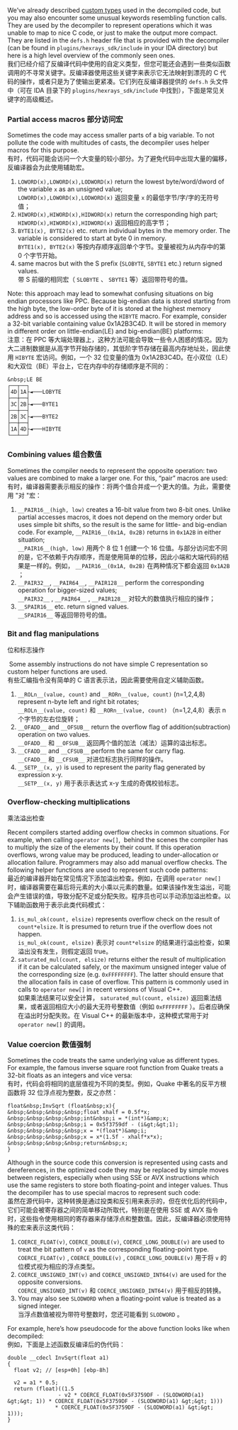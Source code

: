 We’ve already described [custom types](https://hex-rays.com/blog/igors-tip-of-the-week-45-decompiler-types/) used in the decompiled code, but you may also encounter some unusual keywords resembling function calls. They are used by the decompiler to represent operations which it was unable to map to nice C code, or just to make the output more compact. They are listed in the `defs.h` header file that is provided with the decompiler (can be found in `plugins/hexrays_sdk/include` in your IDA directory) but here is a high level overview of the commonly seen ones.  
我们已经介绍了反编译代码中使用的自定义类型，但您可能还会遇到一些类似函数调用的不寻常关键字。反编译器使用这些关键字来表示它无法映射到漂亮的 C 代码的操作，或者只是为了使输出更紧凑。它们列在反编译器提供的 `defs.h` 头文件中（可在 IDA 目录下的 `plugins/hexrays_sdk/include` 中找到），下面是常见关键字的高级概述。

### Partial access macros 部分访问宏

Sometimes the code may access smaller parts of a big variable. To not pollute the code with multitudes of casts, the decompiler uses helper macros for this purpose.   
有时，代码可能会访问一个大变量的较小部分。为了避免代码中出现大量的偏移，反编译器会为此使用辅助宏。

1.  `LOWORD(x),LOWORD(x),LODWORD(x)` return the lowest byte/word/dword of the variable `x` as an unsigned value;  
    `LOWORD(x),LOWORD(x),LODWORD(x)` 返回变量 `x` 的最低字节/字/字的无符号值；
2.  `HIWORD(x),HIWORD(x),HIDWORD(x)` return the corresponding high part;  
    `HIWORD(x),HIWORD(x),HIDWORD(x)` 返回相应的高字节；
3.  `BYTE1(x), BYTE2(x)` etc. return individual bytes in the memory order. The variable is considered to start at byte 0 in memory.  
    `BYTE1(x), BYTE2(x)` 等按内存顺序返回单个字节。变量被视为从内存中的第 0 个字节开始。
4.  same macros but with the S prefix (`SLOBYTE`, `SBYTE1` etc.) return signed values.  
    带 S 前缀的相同宏（ `SLOBYTE` 、 `SBYTE1` 等）返回带符号的值。

Note: this approach may lead to somewhat confusing situations on big endian processors like PPC. Because big-endian data is stored starting from the high byte, the low-order byte of it is stored at the highest memory address and so is accessed using the `HIBYTE` macro. For example, consider a 32-bit variable containing value 0x1A2B3C4D. It will be stored in memory in different order on little-endian(LE) and big-endian(BE) platforms:  
注意：在 PPC 等大端处理器上，这种方法可能会导致一些令人困惑的情况。因为大二进制数据是从高字节开始存储的，其低阶字节存储在最高内存地址处，因此使用 `HIBYTE` 宏访问。例如，一个 32 位变量的值为 0x1A2B3C4D。在小双位（LE）和大双位（BE）平台上，它在内存中的存储顺序是不同的：

```
&nbsp;LE BE
┌──┬──┐
│4D│1A├◄───LOBYTE
├──┼──┤
│3C│2B├◄───BYTE1
├──┼──┤
│2B│3C├◄───BYTE2
├──┼──┤
│1A│4D├◄───HIBYTE
└──┴──┘
```

### Combining values 组合数值

Sometimes the compiler needs to represent the opposite operation: two values are combined to make a larger one. For this, “pair” macros are used:  
有时，编译器需要表示相反的操作：将两个值合并成一个更大的值。为此，需要使用 "对 "宏：

1.  `__PAIR16__(high, low)` creates a 16-bit value from two 8-bit ones. Unlike partial accesses macros, it does not depend on the memory order but uses simple bit shifts, so the result is the same for little- and big-endian code. For example, `__PAIR16__(0x1A, 0x2B)` returns in `0x1A2B` in either situation;  
    `__PAIR16__(high, low)` 用两个 8 位 1 创建一个 16 位值。与部分访问宏不同的是，它不依赖于内存顺序，而是使用简单的位移，因此小端和大端代码的结果是一样的。例如， `__PAIR16__(0x1A, 0x2B)` 在两种情况下都会返回 `0x1A2B` ；
2.  `__PAIR32__`, `__PAIR64__`, `__PAIR128__` perform the corresponding operation for bigger-sized values;  
    `__PAIR32__` , `__PAIR64__` , `__PAIR128__` 对较大的数值执行相应的操作；
3.  `__SPAIR16__` etc. return signed values.  
    `__SPAIR16__` 等返回带符号的值。

### Bit and flag manipulations  
位和标志操作

 Some assembly instructions do not have simple C representation so custom helper functions are used.  
有些汇编指令没有简单的 C 语言表示法，因此需要使用自定义辅助函数。

1.  `__ROLn__(value, count)` and `__RORn__(value, count)` (n=1,2,4,8) represent n-byte left and right bit rotates;  
    `__ROLn__(value, count)` 和 `__RORn__(value, count)` （n=1,2,4,8）表示 n 个字节的左右位旋转；
2.  `__OFADD__` and `__OFSUB__` return the overflow flag of addition(subtraction) operation on two values.  
    `__OFADD__` 和 `__OFSUB__` 返回两个值的加法（减法）运算的溢出标志。
3.  `__CFADD__` and `__CFSUB__` perform the same for carry flag.  
    `__CFADD__` 和 `__CFSUB__` 对进位标志执行同样的操作。
4.  `__SETP__(x, y)` is used to represent the parity flag generated by expression x-y.  
    `__SETP__(x, y)` 用于表示表达式 x-y 生成的奇偶校验标志。

### Overflow-checking multiplications  
乘法溢出检查

Recent compilers started adding overflow checks in common situations. For example, when calling `operator new[]`,  behind the scenes the compiler has to multiply the size of the elements by their count. If this operation overflows, wrong value may be produced, leading to under-allocation or allocation failure. Programmers may also add manual overflow checks. The following helper functions are used to represent such code patterns:  
最近的编译器开始在常见情况下添加溢出检查。例如，在调用 `operator new[]` 时，编译器需要在幕后将元素的大小乘以元素的数量。如果该操作发生溢出，可能会产生错误的值，导致分配不足或分配失败。程序员也可以手动添加溢出检查。以下辅助函数用于表示此类代码模式：

1.  `is_mul_ok(count, elsize)` represents overflow check on the result of `count*elsize`. It is presumed to return true if the overflow does not happen.  
    `is_mul_ok(count, elsize)` 表示对 `count*elsize` 的结果进行溢出检查，如果溢出没有发生，则假定返回 true。
2.  `saturated_mul(count, elsize)` returns either the result of multiplication if it can be calculated safely, or the maximum unsigned integer value of the corresponding size (e.g. `0xFFFFFFFF`). The latter should ensure that the allocation fails in case of overflow. This pattern is commonly used in calls to `operator new[]` in recent versions of Visual C++.  
    如果乘法结果可以安全计算， `saturated_mul(count, elsize)` 返回乘法结果，或者返回相应大小的最大无符号整数值（例如 `0xFFFFFFFF` ）。后者应确保在溢出时分配失败。在 Visual C++ 的最新版本中，这种模式常用于对 `operator new[]` 的调用。

### Value coercion 数值强制

Sometimes the code treats the same underlying value as different types. For example, the famous inverse square root function from Quake treats a 32-bit floats as an integers and vice versa:  
有时，代码会将相同的底层值视为不同的类型。例如，Quake 中著名的反平方根函数将 32 位浮点视为整数，反之亦然：

```
float&nbsp;InvSqrt (float&nbsp;x){
&nbsp;&nbsp;&nbsp;&nbsp;float xhalf = 0.5f*x;
&nbsp;&nbsp;&nbsp;&nbsp;int&nbsp;i = *(int*)&amp;x;
&nbsp;&nbsp;&nbsp;&nbsp;i = 0x5f3759df - (i&gt;&gt;1);
&nbsp;&nbsp;&nbsp;&nbsp;x = *(float*)&amp;i;
&nbsp;&nbsp;&nbsp;&nbsp;x = x*(1.5f - xhalf*x*x);
&nbsp;&nbsp;&nbsp;&nbsp;return&nbsp;x;
}
```

Although in the source code this conversion is represented using casts and dereferences, in the optimized code they may be replaced by simple moves between registers, especially when using SSE or AVX instructions which use the same registers to store both floating-point and integer values. Thus the decompiler has to use special macros to represent such code:  
虽然在源代码中，这种转换是通过投类和反引用来表示的，但在优化后的代码中，它们可能会被寄存器之间的简单移动所取代，特别是在使用 SSE 或 AVX 指令时，这些指令使用相同的寄存器来存储浮点和整数值。因此，反编译器必须使用特殊的宏来表示这类代码：

1.  `COERCE_FLOAT(v)`, `COERCE_DOUBLE(v)`, `COERCE_LONG_DOUBLE(v)` are used to treat the bit pattern of `v` as the corresponding floating-point type.  
    `COERCE_FLOAT(v)` , `COERCE_DOUBLE(v)` , `COERCE_LONG_DOUBLE(v)` 用于将 `v` 的位模式视为相应的浮点类型。
2.  `COERCE_UNSIGNED_INT(v)` and `COERCE_UNSIGNED_INT64(v)` are used for the opposite conversions.  
    `COERCE_UNSIGNED_INT(v)` 和 `COERCE_UNSIGNED_INT64(v)` 用于相反的转换。
3.  You may also see `SLODWORD` when a floating-point value is treated as a signed integer.  
    当浮点数值被视为带符号整数时，您还可能看到 `SLODWORD` 。

For example, here’s how pseudocode for the above function looks like when decompiled:  
例如，下面是上述函数反编译后的伪代码：

```
double __cdecl InvSqrt(float a1)
{
  float v2; // [esp+0h] [ebp-8h]

  v2 = a1 * 0.5;
  return (float)((1.5
                - v2 * COERCE_FLOAT(0x5F3759DF - (SLODWORD(a1) &gt;&gt; 1)) * COERCE_FLOAT(0x5F3759DF - (SLODWORD(a1) &gt;&gt; 1)))
               * COERCE_FLOAT(0x5F3759DF - (SLODWORD(a1) &gt;&gt; 1)));
}
```